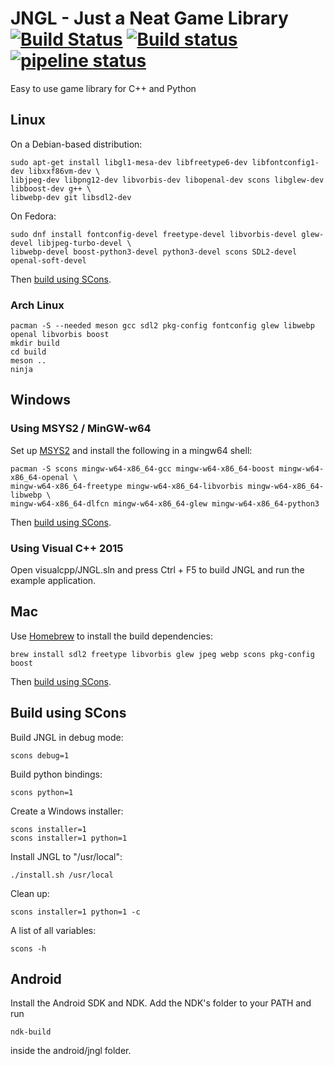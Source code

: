 # JNGL - Just a Neat Game Library [![Build Status](https://travis-ci.org/jhasse/jngl.svg?branch=master)](https://travis-ci.org/jhasse/jngl) [![Build status](https://ci.appveyor.com/api/projects/status/8gbj2tkxie9uyern?svg=true)](https://ci.appveyor.com/project/jhasse/jngl) [![pipeline status](https://gitlab.com/jhasse/jngl/badges/master/pipeline.svg)](https://gitlab.com/jhasse/jngl/commits/master)

Easy to use game library for C++ and Python

## Linux

On a Debian-based distribution:

```
sudo apt-get install libgl1-mesa-dev libfreetype6-dev libfontconfig1-dev libxxf86vm-dev \
libjpeg-dev libpng12-dev libvorbis-dev libopenal-dev scons libglew-dev libboost-dev g++ \
libwebp-dev git libsdl2-dev
```

On Fedora:

```
sudo dnf install fontconfig-devel freetype-devel libvorbis-devel glew-devel libjpeg-turbo-devel \
libwebp-devel boost-python3-devel python3-devel scons SDL2-devel openal-soft-devel
```

Then [build using SCons](#build-using-scons).

### Arch Linux

```
pacman -S --needed meson gcc sdl2 pkg-config fontconfig glew libwebp openal libvorbis boost
mkdir build
cd build
meson ..
ninja
```

## Windows

### Using MSYS2 / MinGW-w64

Set up [MSYS2](http://sourceforge.net/p/msys2/wiki/MSYS2%20installation/) and install the following
in a mingw64 shell:

```
pacman -S scons mingw-w64-x86_64-gcc mingw-w64-x86_64-boost mingw-w64-x86_64-openal \
mingw-w64-x86_64-freetype mingw-w64-x86_64-libvorbis mingw-w64-x86_64-libwebp \
mingw-w64-x86_64-dlfcn mingw-w64-x86_64-glew mingw-w64-x86_64-python3
```

Then [build using SCons](#build-using-scons).

### Using Visual C++ 2015

Open visualcpp/JNGL.sln and press Ctrl + F5 to build JNGL and run the example application.

## Mac

Use [Homebrew](http://brew.sh/) to install the build dependencies:

```
brew install sdl2 freetype libvorbis glew jpeg webp scons pkg-config boost
```

Then [build using SCons](#build-using-scons).

## Build using SCons

Build JNGL in debug mode:
```
scons debug=1
```

Build python bindings:
```
scons python=1
```

Create a Windows installer:
```
scons installer=1
scons installer=1 python=1
```

Install JNGL to "/usr/local":
```
./install.sh /usr/local
```

Clean up:
```
scons installer=1 python=1 -c
```

A list of all variables:
```
scons -h
```

## Android

Install the Android SDK and NDK. Add the NDK's folder to your PATH and run
```
ndk-build
```
inside the android/jngl folder.
